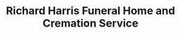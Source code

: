 ---
title: "Richard Harris Funeral Home and Cremation Service"
url: /zebulon/richard-harris-funeral-home-and-cremation-service/
shop: Bestattungen
---